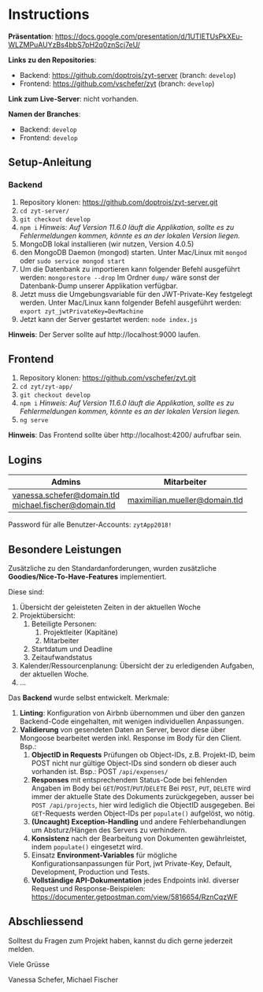 # Instructions

**Präsentation**: <https://docs.google.com/presentation/d/1UTlETUsPkXEu-WLZMPuAUYzBs4bbS7pH2q0znScj7eU/>

**Links zu den Repositories**:

- Backend: <https://github.com/doptrois/zyt-server> (branch: ```develop```)
- Frontend: <https://github.com/vschefer/zyt> (branch: ```develop```)

**Link zum Live-Server**: nicht vorhanden.

**Namen der Branches**:

- Backend: ```develop```
- Frontend: ```develop```

## Setup-Anleitung

### Backend

1. Repository klonen: https://github.com/doptrois/zyt-server.git
2. ```cd zyt-server/```
3. ```git checkout develop```
4. ```npm i```
   *Hinweis: Auf Version 11.6.0 läuft die Applikation, sollte es zu Fehlermeldungen kommen, könnte es an der lokalen Version liegen.*
5. MongoDB lokal installieren (wir nutzen, Version 4.0.5)
6. den MongoDB Daemon (mongod) starten. Unter Mac/Linux mit ```mongod``` oder ```sudo service mongod start```
7. Um die Datenbank zu importieren kann folgender Befehl ausgeführt werden:
   ```mongorestore --drop```
   Im Ordner ```dump/``` wäre sonst der Datenbank-Dump unserer Applikation verfügbar.
8. Jetzt muss die Umgebungsvariable für den JWT-Private-Key festgelegt werden. Unter Mac/Linux kann folgender Befehl ausgeführt werden:
   ```export zyt_jwtPrivateKey=DevMachine```
9. Jetzt kann der Server gestartet werden:
   ```node index.js```

**Hinweis**: Der Server sollte auf http://localhost:9000 laufen.

## Frontend

1. Repository klonen: https://github.com/vschefer/zyt.git
2. ```cd zyt/zyt-app/```
3. ```git checkout develop```
4. ```npm i```
   *Hinweis: Auf Version 11.6.0 läuft die Applikation, sollte es zu Fehlermeldungen kommen, könnte es an der lokalen Version liegen.*
5. ```ng serve```

**Hinweis**: Das Frontend sollte über http://localhost:4200/ aufrufbar sein.

## Logins

| Admins                                                       | Mitarbeiter                   |
| ------------------------------------------------------------ | ----------------------------- |
| vanessa.schefer@domain.tld<br />michael.fischer@domain.tld<br/> | maximilian.mueller@domain.tld |

Password für alle Benutzer-Accounts: ```zytApp2018!```

## Besondere Leistungen

Zusätzliche zu den Standardanforderungen, wurden zusätzliche **Goodies/Nice-To-Have-Features** implementiert.

Diese sind:

1. Übersicht der geleisteten Zeiten in der aktuellen Woche
2. Projektübersicht:
   1. Beteiligte Personen:
      1. Projektleiter (Kapitäne)
      2. Mitarbeiter
   2. Startdatum und Deadline
   3. Zeitaufwandstatus
3. Kalender/Ressourcenplanung: Übersicht der zu erledigenden Aufgaben, der aktuellen Woche.
4. ...

Das **Backend** wurde selbst entwickelt. Merkmale:

1. **Linting**: Konfiguration von Airbnb übernommen und über den ganzen Backend-Code eingehalten, mit wenigen individuellen Anpassungen.
2. **Validierung**  von gesendeten Daten an Server, bevor diese über Mongoose bearbeitet werden inkl. Response im Body für den Client. Bsp.:
   1. **ObjectID in Requests**
      Prüfungen ob Object-IDs, z.B. Projekt-ID, beim POST nicht nur gültige Object-IDs sind sondern ob dieser auch vorhanden ist.
      Bsp.: POST ```/api/expenses/```
   2. **Responses** mit entsprechendem Status-Code bei fehlenden Angaben im Body bei ```GET```/```POST```/```PUT```/```DELETE```
      Bei ```POST```, ```PUT```, ```DELETE``` wird immer der aktuelle State des Dokuments zurückgegeben, ausser bei ```POST /api/projects```, hier wird lediglich die ObjectID ausgegeben. Bei ```GET```-Requests werden Object-IDs per ```populate()``` aufgelöst, wo nötig.
   3. **(Uncaught) Exception-Handling** und andere Fehlerbehandlungen um Absturz/Hängen des Servers zu verhindern.
   4. **Konsistenz** nach der Bearbeitung von Dokumenten gewährleistet, indem ```populate()``` eingesetzt wird.
   5. Einsatz **Environment-Variables** für mögliche Konfigurationsanpassungen für Port, jwt Private-Key, Default, Development, Production und Tests.
   6. **Vollständige API-Dokumentation** jedes Endpoints inkl. diverser Request und Response-Beispielen: https://documenter.getpostman.com/view/5816654/RznCqzWF

## Abschliessend

Solltest du Fragen zum Projekt haben, kannst du dich gerne jederzeit melden.

Viele Grüsse

Vanessa Schefer, Michael Fischer
